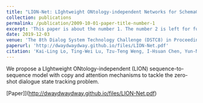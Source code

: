 ```yaml
---
title: "LION-Net: LIghtweight ONtology-independent Networks for SchemaGuided Dialogue State Generation"
collection: publications
permalink: /publication/2009-10-01-paper-title-number-1
excerpt: 'This paper is about the number 1. The number 2 is left for future work.'
date: 2019-12-03
venue: 'The 8th Dialog System Technology Challenge (DSTC8) in Proceedings of Thirty-Forth AAAI Conference on Artificial Intelligence (AAAI 2020)'
paperurl: 'http://dwaydwaydway.github.io/files/LION-Net.pdf'
citation: 'Kai-Ling Lo, Ting-Wei Lu, Tzu-Teng Weng, I-Hsuan Chen, Yun-Nung Chen'
---
```

We propose a LIghtweight ONtology-independent (LION) sequence-to-sequence model with copy and attention mechanisms to tackle the zero-shot dialogue state tracking problem.

[Paper]](http://dwaydwaydway.github.io/files/LION-Net.pdf)